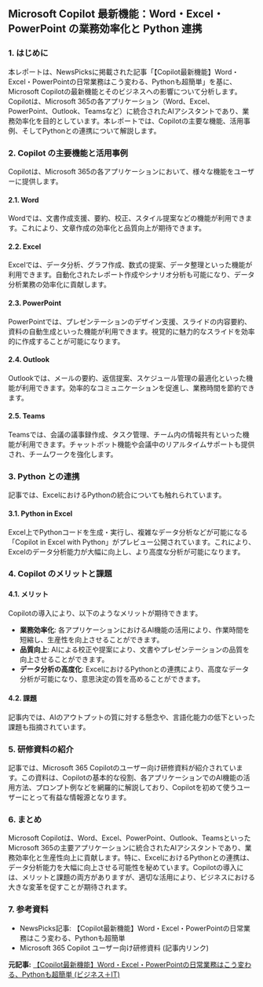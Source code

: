 ## Microsoft Copilot 最新機能：Word・Excel・PowerPoint の業務効率化と Python 連携

### 1. はじめに

本レポートは、NewsPicksに掲載された記事「【Copilot最新機能】Word・Excel・PowerPointの日常業務はこう変わる、Pythonも超簡単」を基に、Microsoft Copilotの最新機能とそのビジネスへの影響について分析します。Copilotは、Microsoft 365の各アプリケーション（Word、Excel、PowerPoint、Outlook、Teamsなど）に統合されたAIアシスタントであり、業務効率化を目的としています。本レポートでは、Copilotの主要な機能、活用事例、そしてPythonとの連携について解説します。

### 2. Copilot の主要機能と活用事例

Copilotは、Microsoft 365の各アプリケーションにおいて、様々な機能をユーザーに提供します。

#### 2.1. Word

Wordでは、文書作成支援、要約、校正、スタイル提案などの機能が利用できます。これにより、文章作成の効率化と品質向上が期待できます。

#### 2.2. Excel

Excelでは、データ分析、グラフ作成、数式の提案、データ整理といった機能が利用できます。自動化されたレポート作成やシナリオ分析も可能になり、データ分析業務の効率化に貢献します。

#### 2.3. PowerPoint

PowerPointでは、プレゼンテーションのデザイン支援、スライドの内容要約、資料の自動生成といった機能が利用できます。視覚的に魅力的なスライドを効率的に作成することが可能になります。

#### 2.4. Outlook

Outlookでは、メールの要約、返信提案、スケジュール管理の最適化といった機能が利用できます。効率的なコミュニケーションを促進し、業務時間を節約できます。

#### 2.5. Teams

Teamsでは、会議の議事録作成、タスク管理、チーム内の情報共有といった機能が利用できます。チャットボット機能や会議中のリアルタイムサポートも提供され、チームワークを強化します。

### 3. Python との連携

記事では、ExcelにおけるPythonの統合についても触れられています。

#### 3.1. Python in Excel

Excel上でPythonコードを生成・実行し、複雑なデータ分析などが可能になる「Copilot in Excel with Python」がプレビュー公開されています。これにより、Excelのデータ分析能力が大幅に向上し、より高度な分析が可能になります。

### 4. Copilot のメリットと課題

#### 4.1. メリット

Copilotの導入により、以下のようなメリットが期待できます。

* **業務効率化**: 各アプリケーションにおけるAI機能の活用により、作業時間を短縮し、生産性を向上させることができます。
* **品質向上**: AIによる校正や提案により、文書やプレゼンテーションの品質を向上させることができます。
* **データ分析の高度化**: ExcelにおけるPythonとの連携により、高度なデータ分析が可能になり、意思決定の質を高めることができます。

#### 4.2. 課題

記事内では、AIのアウトプットの質に対する懸念や、言語化能力の低下といった課題も指摘されています。

### 5. 研修資料の紹介

記事では、Microsoft 365 Copilotのユーザー向け研修資料が紹介されています。この資料は、Copilotの基本的な役割、各アプリケーションでのAI機能の活用方法、プロンプト例などを網羅的に解説しており、Copilotを初めて使うユーザーにとって有益な情報源となります。

### 6. まとめ

Microsoft Copilotは、Word、Excel、PowerPoint、Outlook、TeamsといったMicrosoft 365の主要アプリケーションに統合されたAIアシスタントであり、業務効率化と生産性向上に貢献します。特に、ExcelにおけるPythonとの連携は、データ分析能力を大幅に向上させる可能性を秘めています。Copilotの導入には、メリットと課題の両方がありますが、適切な活用により、ビジネスにおける大きな変革を促すことが期待されます。

### 7. 参考資料

* NewsPicks記事: 【Copilot最新機能】Word・Excel・PowerPointの日常業務はこう変わる、Pythonも超簡単
* Microsoft 365 Copilot ユーザー向け研修資料 (記事内リンク)


**元記事:** [【Copilot最新機能】Word・Excel・PowerPointの日常業務はこう変わる、Pythonも超簡単 (ビジネス＋IT)](https://newspicks.com/news/13990552/?ref=user_116675)